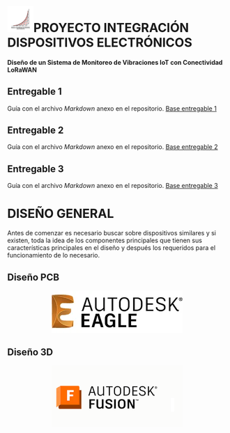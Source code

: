# [![ECI](imagenes/logo_eci.png)](https://www.escuelaing.edu.co/)PROYECTO INTEGRACIÓN DISPOSITIVOS ELECTRÓNICOS
#### Diseño de un Sistema de Monitoreo de Vibraciones IoT con Conectividad LoRaWAN

## Entregable 1
Guía con el archivo _Markdown_ anexo en el repositorio. [Base entregable 1](./ent1.md)

## Entregable 2
Guía con el archivo _Markdown_ anexo en el repositorio. [Base entregable 2](./ent2.md)

## Entregable 3
Guía con el archivo _Markdown_ anexo en el repositorio. [Base entregable 3](./ent3.md)

# DISEÑO GENERAL
Antes de comenzar es necesario buscar sobre dispositivos similares y si existen, toda la idea de los componentes principales que tienen sus características principales en el diseño y después los requeridos para el funcionamiento de lo necesario.

## Diseño PCB
<p align="center">
  <img src="imagenes/logo_eagle.png" alt="Logo" width="300">
</p>


## Diseño 3D
<p align="center">
  <img src="imagenes/logo_fusion.png" alt="Logo" width="300">
</p>
